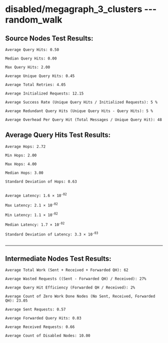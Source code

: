 # disabled/megagraph_3_clusters --- random_walk
## Source Nodes Test Results:
	Average Query Hits: 0.50

	Median Query Hits: 0.00

	Max Query Hits: 2.00

	Average Unique Query Hits: 0.45

	Average Total Retries: 4.05

	Average Initialized Requests: 12.15

	Average Success Rate (Unique Query Hits / Initialized Requests): 5 %

	Average Redundant Query Hits (Unique Query Hits - Query Hits): 5 %

	Average Overhead Per Query Hit (Total Messages / Unique Query Hit): 48



## Average Query Hits Test Results:
<pre><code>Average Hops: 2.72

Min Hops: 2.00

Max Hops: 4.00

Median Hops: 3.00

Standard Deviation of Hops: 0.63


Average Latency: 1.6 × 10<sup>-02</sup>

Max Latency: 2.1 × 10<sup>-02</sup>

Min Latency: 1.1 × 10<sup>-02</sup>

Median Latency: 1.7 × 10<sup>-02</sup>

Standard Deviation of Latency: 3.3 × 10<sup>-03</sup>

</code></pre>

---------------------------------------------
## Intermediate Nodes Test Results:

	Average Total Work (Sent + Received + Forwarded QH): 62

	Average Wasted Requests ((Sent - Forwarded QH) / Received): 27%

	Average Query Hit Efficiency (Forwarded QH / Received): 2%

	Average Count of Zero Work Done Nodes (No Sent, Received, Forwarded QH): 23.05

	Average Sent Requests: 0.57

	Average Forwarded Query Hits: 0.03

	Average Received Requests: 0.66

	Average Count of Disabled Nodes: 10.00

